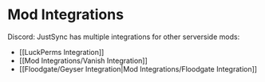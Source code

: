 # Mod Integrations

Discord: JustSync has multiple integrations for other serverside mods:

- [[LuckPerms Integration]]
- [[Mod Integrations/Vanish Integration]]
- [[Floodgate/Geyser Integration|Mod Integrations/Floodgate Integration]]
